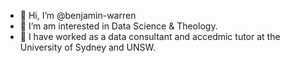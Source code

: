 - 👋 Hi, I’m @benjamin-warren
- 👀 I’m am interested in Data Science & Theology.
- 🌱 I have worked as a data consultant and accedmic tutor at the University of Sydney and UNSW.

<!---
benjamin-warren/benjamin-warren is a ✨ special ✨ repository because its `README.md` (this file) appears on your GitHub profile.
You can click the Preview link to take a look at your changes.
--->
